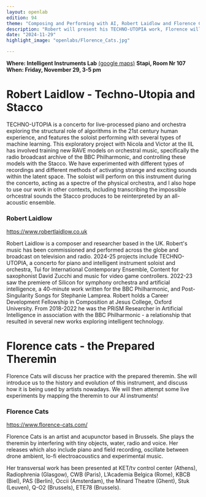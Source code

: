 ```yaml
---
layout: openlab
edition: 94
theme: "Composing and Performing with AI, Robert Laidlow and Florence Cats"
description: "Robert will present his TECHNO-UTOPIA work, Florence will discuss her practice with the theremin"
date: "2024-11-29"
highlight_image: "openlabs/Florence_Cats.jpg"

---
```


**Where: Intelligent Instruments Lab** [(google maps)](https://maps.app.goo.gl/MPkgEHek7BEoyNJG6)
**Stapi, Room Nr 107**
**When: Friday, November 29, 3-5 pm**
<script>
    import CaptionedImage from "../../components/Images/CaptionedImage.svelte"
</script>


# Robert Laidlow - Techno-Utopia and Stacco

<CaptionedImage
    src="openlabs/Robert_Laidlow.jpg"
    alt="Composer Robert Laidlow" 
    caption="Composer Robert Laidlow"/>

TECHNO-UTOPIA is a concerto for live-processed piano and orchestra exploring the structural role of algorithms in the 21st century human experience, and features the soloist performing with several types of machine learning. This exploratory project with Nicola and Victor at the IIL has involved training new RAVE models on orchestral music, specifically the radio broadcast archive of the BBC Philharmonic, and controlling these models with the Stacco. We have experimented with different types of recordings and different methods of activating strange and exciting sounds within the latent space. The soloist will perform on this instrument during the concerto, acting as a spectre of the physical orchestra, and I also hope to use our work in other contexts, including transcribing the impossible orhcestral sounds the Stacco produces to be reinterpreted by an all-acoustic ensemble.


### Robert Laidlow
https://www.robertlaidlow.co.uk


Robert Laidlow is a composer and researcher based in the UK. Robert's music has been commissioned and performed across the globe and broadcast on television and radio. 2024-25 projects include TECHNO-UTOPIA, a concerto for piano and intelligent instrument soloist and orchestra, Tui for International Contemporary Ensemble, Content for saxophonist David Zucchi and music for video game controllers. 2022-23 saw the premiere of Silicon for symphony orchestra and artificial intelligence, a 40-minute work written for the BBC Philharmonic, and Post-Singularity Songs for Stephanie Lamprea. Robert holds a Career Development Fellowship in Composition at Jesus College, Oxford University. From 2018-2022 he was the PRiSM Researcher in Artificial Intelligence in association with the BBC Philharmonic - a relationship that resulted in several new works exploring intelligent technology.


# Florence cats - the Prepared Theremin

<CaptionedImage
    src="openlabs/Florence_Cats.jpg"
    alt="Musician Florence Cats" 
    caption="Musician Florence Cats"/>


Florence Cats will discuss her practice with the prepared theremin. She will introduce us to the history and evolution of this instrument, and discuss how it is being used by artists nowadays. We will then attempt some live experiments by mapping the theremin to our AI instruments!

### Florence Cats
https://www.florence-cats.com/

Florence Cats is an artist and acupunctor based in Brussels. She plays the theremin by interfering with tiny objects, water, radio and voice. Her releases which also include piano and field recording, oscillate between drone ambient, lo-fi electroacoustics and experimental music.

Her transversal work has been presented at KET/tv control center (Athens), Radiophrenia (Glasgow), CWB (Paris), L’Academia Belgica (Rome), KBCB (Biel), PAS (Berlin), Occii (Amsterdam), the Minard Theatre (Ghent), Stuk (Leuven), Q-O2 (Brussels), ETE78 (Brussels).

